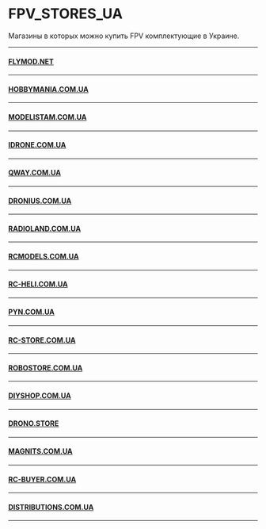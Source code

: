 # FPV_STORES_UA
Магазины в которых можно купить FPV комплектующие в Украине.
***
#### [FLYMOD.NET](https://flymod.net)<br>
***
#### [HOBBYMANIA.COM.UA](https://hobbymania.com.ua)<br>
***
#### [MODELISTAM.COM.UA](https://modelistam.com.ua)<br>
***
#### [IDRONE.COM.UA](https://idrone.com.ua)<br>
***
#### [QWAY.COM.UA](https://qway.com.ua)<br>
***
#### [DRONIUS.COM.UA](http://dronius.com.ua)<br>
***
#### [RADIOLAND.COM.UA](http://radioland.com.ua)<br>
***
#### [RCMODELS.COM.UA](https://rcmodels.com.ua)<br>
***
#### [RC-HELI.COM.UA](http://rc-heli.com.ua)<br>
***
#### [PYN.COM.UA](https://www.pyn.com.ua)<br>
***
#### [RC-STORE.COM.UA](https://rc-store.com.ua)<br>
***
#### [ROBOSTORE.COM.UA](https://www.robostore.com.ua)<br>
***
#### [DIYSHOP.COM.UA](https://diyshop.com.ua)<br>
***
#### [DRONO.STORE](https://drono.store)<br>
***
#### [MAGNITS.COM.UA](https://www.magnits.com.ua)<br>
***
#### [RC-BUYER.COM.UA](https://rc-buyer.com.ua)<br>
***
#### [DISTRIBUTIONS.COM.UA](https://distributions.com.ua)<br>
***
